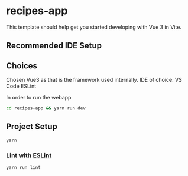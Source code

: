 # recipes-app

This template should help get you started developing with Vue 3 in Vite.

## Recommended IDE Setup

## Choices

Chosen Vue3 as that is the framework used internally.
IDE of choice: VS Code
ESLint

In order to run the webapp

```sh
cd recipes-app && yarn run dev
```

## Project Setup

```sh
yarn
```

### Lint with [ESLint](https://eslint.org/)

```sh
yarn run lint
```
